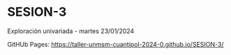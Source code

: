 # SESION-3
Exploración univariada - martes 23/01/2024

GitHUb Pages: https://taller-unmsm-cuantipol-2024-0.github.io/SESION-3/
